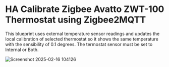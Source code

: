 # HA Calibrate Zigbee Avatto ZWT-100 Thermostat using Zigbee2MQTT

This blueprint uses external temperature sensor readings and updates the local calibration of selected thermostat so it shows the same temperature with the sensibility of 0.1 degrees.
The termostat sensor must be set to Internal or Both.

![Screenshot 2025-02-16 104126](https://github.com/user-attachments/assets/5cb84b6a-e086-4fb0-898d-cb98843ef6fd)
